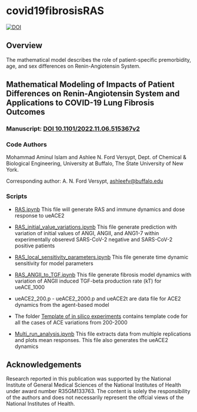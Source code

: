 # covid19fibrosisRAS
[![DOI](https://zenodo.org/badge/94033856.svg)](https://zenodo.org/doi/10.5281/zenodo.806014)

## Overview 
The mathematical model describes the role of patient-specific premorbidity, age, and sex differences on Renin-Angiotensin System.

## Mathematical Modeling of Impacts of Patient Differences on Renin-Angiotensin System and Applications to COVID-19 Lung Fibrosis Outcomes
### Manuscript: [DOI 10.1101/2022.11.06.515367v2](https://doi.org/10.1101/2022.11.06.515367v2)
### Code Authors
Mohammad Aminul Islam and Ashlee N. Ford Versypt, 
Dept. of Chemical & Biological Engineering,
University at Buffalo, The State University of New York.

Corresponding author: A. N. Ford Versypt, ashleefv@buffalo.edu

### Scripts

* [RAS.ipynb] This file will generate RAS and immune dynamics and dose response to ueACE2

* [RAS_initial_value_variations.ipynb] This file generate prediction with variation of initial values of ANGI, ANGII, and ANG1-7 within experimentally obserevd SARS-CoV-2 negative and SARS-CoV-2 positive patients

* [RAS_local_sensitivity_parameters.ipynb] This file generate time dynamic sensitivity for model parameters

* [RAS_ANGII_to_TGF.ipynb] This file generate fibrosis model dynamics with variation of ANGII induced TGF-beta production rate (kT) for ueACE_1000

* ueACE2_200.p - ueACE2_2000.p and ueACE2t are data file for ACE2 dynamics from the agent-based model

* The folder [Template of in silico experiments] contains template code for all the cases of ACE variations from 200-2000

* [Multi_run_analysis.ipynb] This file extracts data from multiple replications and plots mean responses. This file also generates the ueACE2 dynamics


[RAS.ipynb]: https://github.com/ashleefv/covid19fibrosisRAS/blob/master/RAS.ipynb
[RAS_local_sensitivity_parameters.ipynb]: https://github.com/ashleefv/covid19fibrosisRAS/blob/master/RAS_local_sensitivity_parameters.ipynb
[RAS_initial_value_variations.ipynb]: https://github.com/ashleefv/covid19fibrosisRAS/blob/master/RAS_initial_value_variations.ipynb
[RAS_ANGII_to_TGF.ipynb]: https://github.com/ashleefv/covid19fibrosisRAS/blob/master/RAS_ANGII_to_TGF.ipynb
[Template of in silico experiments]: https://github.com/ashleefv/covid19fibrosisRAS/tree/master/Template%20of%20in%20silico%20experiments
[Multi_run_analysis.ipynb]: https://github.com/ashleefv/covid19fibrosisRAS/blob/master/Multi_run_analysis.ipynb


## Acknowledgements
Research reported in this publication was supported by the National Institute of General Medical Sciences of the National Institutes of Health under award number R35GM133763. The content is solely the responsibility of the authors and does not necessarily represent the offcial views of the National Institutes of Health.
